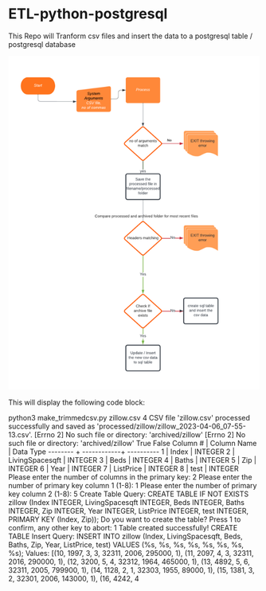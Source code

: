 # ETL-python-postgresql
This Repo will Tranform csv files and insert the data to a postgresql table / postgresql database


![Flow chart ETL](https://github.com/AlokReddy97/ETL-python-postgresql/raw/main/Flow_chart_ETL.png)


This will display the following code block:

python3 make_trimmedcsv.py zillow.csv 4
CSV file 'zillow.csv' processed successfully and saved as 'processed/zillow/zillow_2023-04-06_07-55-13.csv'.
[Errno 2] No such file or directory: 'archived/zillow'
[Errno 2] No such file or directory: 'archived/zillow'
True
False
Column # | Column Name | Data Type
-------- + ------------+ ----------
1        | Index        | INTEGER
2        | LivingSpacesqft | INTEGER
3        | Beds         | INTEGER
4        | Baths        | INTEGER
5        | Zip          | INTEGER
6        | Year         | INTEGER
7        | ListPrice    | INTEGER
8        | test         | INTEGER
Please enter the number of columns in the primary key: 2
Please enter the number of primary key column 1 (1-8): 1
Please enter the number of primary key column 2 (1-8): 5
Create Table Query: CREATE TABLE IF NOT EXISTS zillow (Index INTEGER, LivingSpacesqft INTEGER, Beds INTEGER, Baths INTEGER, Zip INTEGER, Year INTEGER, ListPrice INTEGER, test INTEGER, PRIMARY KEY (Index, Zip));
Do you want to create the table? Press 1 to confirm, any other key to abort: 1
Table created successfully!
CREATE TABLE
Insert Query: INSERT INTO zillow (Index, LivingSpacesqft, Beds, Baths, Zip, Year, ListPrice, test) VALUES (%s, %s, %s, %s, %s, %s, %s, %s);
Values: [(10, 1997, 3, 3, 32311, 2006, 295000, 1), (11, 2097, 4, 3, 32311, 2016, 290000, 1), (12, 3200, 5, 4, 32312, 1964, 465000, 1), (13, 4892, 5, 6, 32311, 2005, 799900, 1), (14, 1128, 2, 1, 32303, 1955, 89000, 1), (15, 1381, 3, 2, 32301, 2006, 143000, 1), (16, 4242, 4

